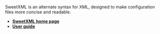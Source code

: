 SweetXML is an alternate syntax for XML, designed to make configuration files more concise and readable.

  * **[SweetXML home page](http://innig.net/software/sweetxml/)**
  * **[User guide](http://innig.net/software/sweetxml/guide/)**